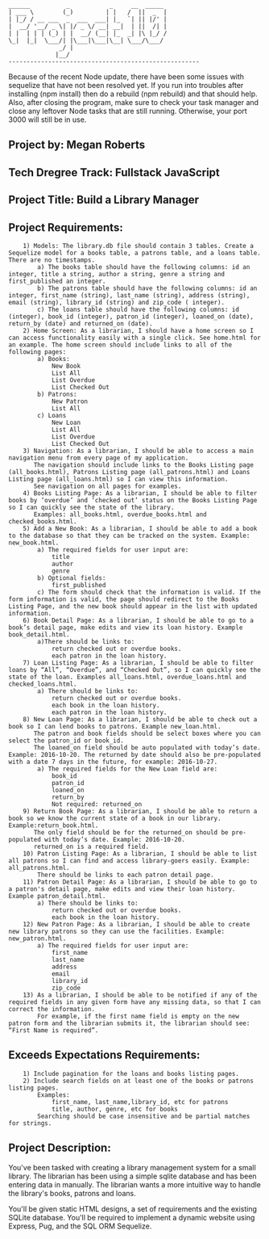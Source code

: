 ```
______          _           _     __  _____
| ___ \        (_)         | |   /  ||  _  |
| |_/ / __ ___  _  ___  ___| |_  `| || |/' |
|  __/ '__/ _ \| |/ _ \/ __| __|  | ||  /| |
| |  | | | (_) | |  __/ (__| |_  _| |\ |_/ /
\_|  |_|  \___/| |\___|\___|\__| \___/\___/
              _/ |                          
             |__/                           
-----------------------------------------------------
```
Because of the recent Node update, there have been some issues with sequelize that have not been resolved yet. If you run into troubles after installing (npm install) then do a rebuild (npm rebuild) and that should help. Also, after closing the program, make sure to check your task manager and close any leftover Node tasks that are still running. Otherwise, your port 3000 will still be in use.

## Project by: Megan Roberts
## Tech Dregree Track: Fullstack JavaScript
## Project Title: Build a Library Manager
## Project Requirements:
```
    1) Models: The library.db file should contain 3 tables. Create a Sequelize model for a books table, a patrons table, and a loans table. There are no timestamps.
        a) The books table should have the following columns: id an integer, title a string, author a string, genre a string and first_published an integer.
        b) The patrons table should have the following columns: id an integer, first_name (string), last_name (string), address (string), email (string), library_id (string) and zip_code ( integer).
        c) The loans table should have the following columns: id (integer), book_id (integer), patron_id (integer), loaned_on (date), return_by (date) and returned_on (date).
    2) Home Screen: As a librarian, I should have a home screen so I can access functionality easily with a single click. See home.html for an example. The home screen should include links to all of the following pages:
        a) Books:
            New Book
            List All
            List Overdue
            List Checked Out
        b) Patrons:
            New Patron
            List All
        c) Loans
            New Loan
            List All
            List Overdue
            List Checked Out
    3) Navigation: As a librarian, I should be able to access a main navigation menu from every page of my application.
       The navigation should include links to the Books Listing page (all_books.html), Patrons Listing page (all_patrons.html) and Loans Listing page (all_loans.html) so I can view this information.
       See navigation on all pages for examples.
    4) Books Listing Page: As a librarian, I should be able to filter books by ‘overdue’ and ‘checked out’ status on the Books Listing Page so I can quickly see the state of the library.
       Examples: all_books.html, overdue_books.html and checked_books.html.
    5) Add a New Book: As a librarian, I should be able to add a book to the database so that they can be tracked on the system. Example: new_book.html.
        a) The required fields for user input are:
            title
            author
            genre
        b) Optional fields:
            first_published
        c) The form should check that the information is valid. If the form information is valid, the page should redirect to the Books Listing Page, and the new book should appear in the list with updated information.
    6) Book Detail Page: As a librarian, I should be able to go to a book’s detail page, make edits and view its loan history. Example book_detail.html.
        a)There should be links to:
            return checked out or overdue books.
            each patron in the loan history.
    7) Loan Listing Page: As a librarian, I should be able to filter loans by “All”, “Overdue”, and “Checked Out”, so I can quickly see the state of the loan. Examples all_loans.html, overdue_loans.html and checked_loans.html.
        a) There should be links to:
            return checked out or overdue books.
            each book in the loan history.
            each patron in the loan history.
    8) New Loan Page: As a librarian, I should be able to check out a book so I can lend books to patrons. Example new_loan.html.
       The patron and book fields should be select boxes where you can select the patron_id or book_id.
       The loaned_on field should be auto populated with today’s date. Example: 2016-10-20. The returned by date should also be pre-populated with a date 7 days in the future, for example: 2016-10-27.
        a) The required fields for the New Loan field are:
            book_id
            patron_id
            loaned_on
            return_by
            Not required: returned_on
    9) Return Book Page: As a librarian, I should be able to return a book so we know the current state of a book in our library. Example:return_book.html.
       The only field should be for the returned_on should be pre-populated with today’s date. Example: 2016-10-20.
       returned_on is a required field.
    10) Patron Listing Page: As a librarian, I should be able to list all patrons so I can find and access library-goers easily. Example: all_patrons.html.
        There should be links to each patron detail page.
    11) Patron Detail Page: As a librarian, I should be able to go to a patron's detail page, make edits and view their loan history. Example patron_detail.html.
        a) There should be links to:
            return checked out or overdue books.
            each book in the loan history.
    12) New Patron Page: As a librarian, I should be able to create new library patrons so they can use the facilities. Example: new_patron.html.
        a) The required fields for user input are:
            first_name
            last_name
            address
            email
            library_id
            zip_code
    13) As a librarian, I should be able to be notified if any of the required fields in any given form have any missing data, so that I can correct the information.
        For example, if the first name field is empty on the new patron form and the librarian submits it, the librarian should see: “First Name is required”.
```
## Exceeds Expectations Requirements:
```
    1) Include pagination for the loans and books listing pages.
    2) Include search fields on at least one of the books or patrons listing pages.
        Examples:
            first_name, last_name,library_id, etc for patrons
            title, author, genre, etc for books
        Searching should be case insensitive and be partial matches for strings.
```
## Project Description:
You've been tasked with creating a library management system for a small library. The librarian has been using a simple sqlite database and has been entering data in manually. The librarian wants a more intuitive way to handle the library's books, patrons and loans.

You'll be given static HTML designs, a set of requirements and the existing SQLite database. You'll be required to implement a dynamic website using Express, Pug, and the SQL ORM Sequelize.

